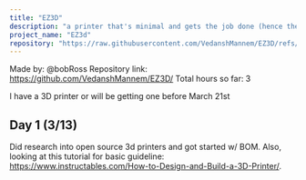 ```yaml
---
title: "EZ3D"
description: "a printer that's minimal and gets the job done (hence the EZ)"
project_name: "EZ3d"
repository: "https://raw.githubusercontent.com/VedanshMannem/EZ3D/refs/heads/main/JOURNAL.md"
---
```

Made by: @bobRoss 
Repository link: https://github.com/VedanshMannem/EZ3D/
Total hours so far: 3

I have a 3D printer or will be getting one before March 21st

## Day 1 (3/13)
Did research into open source 3d printers and got started w/ BOM. Also, looking at this tutorial for basic guideline: https://www.instructables.com/How-to-Design-and-Build-a-3D-Printer/.
